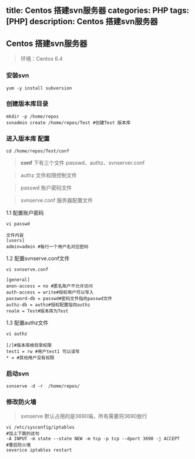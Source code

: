 title: Centos 搭建svn服务器
categories: PHP
tags: [PHP]
description: Centos 搭建svn服务器
---

## Centos 搭建svn服务器
> 环境：Centos 6.4

<!--more-->

### 安装svn

	yum -y install subversion

### 创建版本库目录 

	mkdir -p /home/repos
	svnadmin create /home/repos/Test #创建Test 版本库

### 进入版本库 配置

	cd /home/repos/Test/conf

> **conf** 下有三个文件 passwd、authz、svnserver.conf

>authz 文件权限控制文件

>passwd 账户密码文件

>svnserve.conf 服务器配置文件

1.1 配置账户密码

	vi passwd
	
	文件内容
	[users]
	admin=admin #每行一个用户名对应密码


1.2 配置svnserve.conf文件

	vi svnserve.conf

	[general]
	anon-access = no #匿名账户不允许访问
	auth-access = write#授权用户可以写入
	password-db = passwd#密码文件指向passwd文件
	authz-db = authz#授权配置指向authz
	realm = Test#版本库为Test

1.3 配置authz文件
	
	vi authz

	[/]#版本库根目录权限
	test1 = rw #用户test1 可以读写
	* = #其他用户没有权限
	
### 启动svn

	svnserve -d -r  /home/repos/

### 修改防火墙

> svnserve 默认占用的是3690端，所有需要将3690放行

	vi /etc/sysconfig/iptables
	#加上下面的这句
	-A INPUT -m state --state NEW -m tcp -p tcp --dport 3690 -j ACCEPT
	#重启防火墙
	severice iptables restart 

	